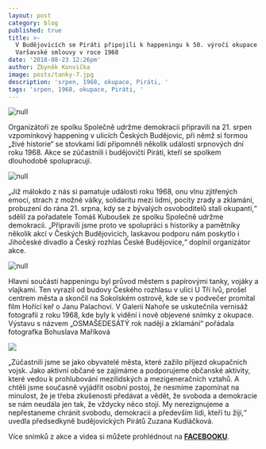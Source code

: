 ```yaml
---
layout: post
category: blog
published: true
title: >-
  V Budějovicích se Piráti připojili k happeningu k 50. výročí okupace vojsky
  Varšavské smlouvy v roce 1968
date: '2018-08-23 12:26pm'
author: Zbyněk Konvička
image: posts/tanky-7.jpg
description: 'srpen, 1968, okupace, Piráti, '
tags: 'srpen, 1968, okupace, Piráti, '
---
```

![null](posts/tanky-1.jpg)

Organizátoři ze spolku Společně udržme demokracii připravili na 21. srpen vzpomínkový happening v ulicích Českých Budějovic, při němž si formou „živé historie“ se stovkami lidí připomněli několik událostí srpnových dní roku 1968. Akce se zúčastnili i budějovičtí Piráti, kteří se spolkem dlouhodobě spolupracují.

![null](posts/tanky-6.jpg)

„Již málokdo z nás si pamatuje události roku 1968, onu vlnu zjitřených emocí, strach z možné války, solidaritu mezi lidmi, pocity zrady a zklamání, probuzení do rána 21. srpna, kdy se z bývalých osvoboditelů stali okupanti,“ sdělil za pořadatele Tomáš Kuboušek ze spolku Společně udržme demokracii. „Připravili jsme proto ve spolupráci s historiky a pamětníky několik akcí v Českých Budějovicích, laskavou podporu nám poskytlo i Jihočeské divadlo a Český rozhlas České Budějovice,“ doplnil organizátor akce.

![null](posts/tanky-2.jpg)

Hlavní součástí happeningu byl průvod městem s papírovými tanky, vojáky a vlajkami. Ten vyrazil od budovy Českého rozhlasu v ulici U Tří lvů, prošel centrem města a skončil na Sokolském ostrově, kde se v podvečer promítal film Hořící keř o Janu Palachovi. V Galerii Nahoře se uskutečnila vernisáž fotografií z roku 1968, kde byly k vidění i nově objevené snímky z okupace. Výstavu s názvem „OSMAŠEDESÁTÝ rok nadějí a zklamání“ pořádala fotografka Bohuslava Maříková

![](posts/obr.jpg)

„Zúčastnili jsme se jako obyvatelé města, které zažilo příjezd okupačních vojsk. Jako aktivní občané se zajímáme a podporujeme občanské aktivity, které vedou k prohlubování mezilidských a mezigeneračních vztahů. A chtěli jsme současně vyjádřit osobní postoj, že nesmíme zapomínat na minulost, že je třeba zkušenosti předávat a vědět, že svoboda a demokracie se nám neudála jen tak, že vždycky něco stojí. My nerezignujeme a nepřestaneme chránit svobodu, demokracii a především lidi, kteří tu žijí,“ uvedla předsedkyně budějovických Pirátů Zuzana Kudláčková.

Více snímků z akce a videa si můžete prohlédnout na [**FACEBOOKU**](https://www.facebook.com/events/1908271072807049/).
